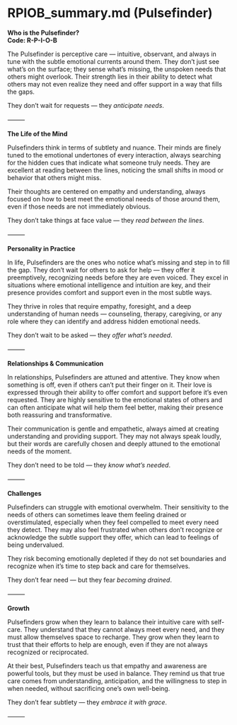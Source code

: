 # RPIOB_summary.md (Pulsefinder)

**Who is the Pulsefinder?**  
**Code: R-P-I-O-B**

The Pulsefinder is perceptive care — intuitive, observant, and always in tune with the subtle emotional currents around them. They don’t just see what’s on the surface; they sense what’s missing, the unspoken needs that others might overlook. Their strength lies in their ability to detect what others may not even realize they need and offer support in a way that fills the gaps.

They don’t wait for requests — they *anticipate needs*.

⸻

**The Life of the Mind**

Pulsefinders think in terms of subtlety and nuance. Their minds are finely tuned to the emotional undertones of every interaction, always searching for the hidden cues that indicate what someone truly needs. They are excellent at reading between the lines, noticing the small shifts in mood or behavior that others might miss.

Their thoughts are centered on empathy and understanding, always focused on how to best meet the emotional needs of those around them, even if those needs are not immediately obvious.

They don’t take things at face value — they *read between the lines*.

⸻

**Personality in Practice**

In life, Pulsefinders are the ones who notice what’s missing and step in to fill the gap. They don’t wait for others to ask for help — they offer it preemptively, recognizing needs before they are even voiced. They excel in situations where emotional intelligence and intuition are key, and their presence provides comfort and support even in the most subtle ways.

They thrive in roles that require empathy, foresight, and a deep understanding of human needs — counseling, therapy, caregiving, or any role where they can identify and address hidden emotional needs.

They don’t wait to be asked — they *offer what’s needed*.

⸻

**Relationships & Communication**

In relationships, Pulsefinders are attuned and attentive. They know when something is off, even if others can’t put their finger on it. Their love is expressed through their ability to offer comfort and support before it’s even requested. They are highly sensitive to the emotional states of others and can often anticipate what will help them feel better, making their presence both reassuring and transformative.

Their communication is gentle and empathetic, always aimed at creating understanding and providing support. They may not always speak loudly, but their words are carefully chosen and deeply attuned to the emotional needs of the moment.

They don’t need to be told — they *know what’s needed*.

⸻

**Challenges**

Pulsefinders can struggle with emotional overwhelm. Their sensitivity to the needs of others can sometimes leave them feeling drained or overstimulated, especially when they feel compelled to meet every need they detect. They may also feel frustrated when others don’t recognize or acknowledge the subtle support they offer, which can lead to feelings of being undervalued.

They risk becoming emotionally depleted if they do not set boundaries and recognize when it’s time to step back and care for themselves.

They don’t fear need — but they fear *becoming drained*.

⸻

**Growth**

Pulsefinders grow when they learn to balance their intuitive care with self-care. They understand that they cannot always meet every need, and they must allow themselves space to recharge. They grow when they learn to trust that their efforts to help are enough, even if they are not always recognized or reciprocated.

At their best, Pulsefinders teach us that empathy and awareness are powerful tools, but they must be used in balance. They remind us that true care comes from understanding, anticipation, and the willingness to step in when needed, without sacrificing one’s own well-being.

They don’t fear subtlety — they *embrace it with grace*.

⸻
